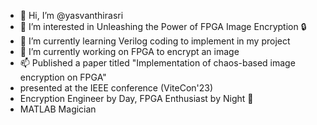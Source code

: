 - 👋 Hi, I’m @yasvanthirasri
- 👀 I’m interested in Unleashing the Power of FPGA Image Encryption 🔒
- 🌱 I’m currently learning Verilog coding to implement in my project
- 💞️ I’m currently working on FPGA to encrypt an image
- 📫 Published a paper titled "Implementation of chaos-based image encryption on FPGA"
- presented at the IEEE conference (ViteCon'23)
- Encryption Engineer by Day, FPGA Enthusiast by Night 🌙
- MATLAB Magician 

<!---
yasvanthirasri/yasvanthirasri is a ✨ special ✨ repository because its `README.md` (this file) appears on your GitHub profile.
You can click the Preview link to take a look at your changes.
--->
